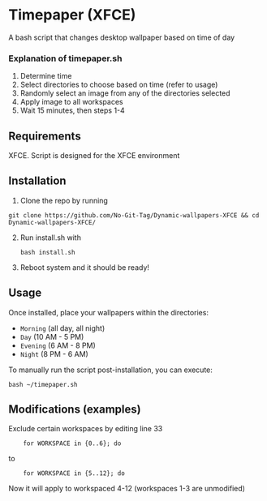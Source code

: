 # Timepaper (XFCE)
A bash script that changes desktop wallpaper based on time of day

### Explanation of timepaper.sh
1. Determine time
2. Select directories to choose based on time (refer to usage)
3. Randomly select an image from any of the directories selected
4. Apply image to all workspaces
5. Wait 15 minutes, then steps 1-4

## Requirements
XFCE. Script is designed for the XFCE environment

## Installation

1. Clone the repo by running
```
git clone https://github.com/No-Git-Tag/Dynamic-wallpapers-XFCE && cd Dynamic-wallpapers-XFCE/
```
2. Run install.sh with
    ```
    bash install.sh
    ```
3. Reboot system and it should be ready!

## Usage

 Once installed, place your wallpapers within the directories:
   - `Morning` (all day, all night)
   - `Day` (10 AM - 5 PM)
   - `Evening` (6 AM - 8 PM)
   - `Night` (8 PM - 6 AM)

To manually run the script post-installation, you can execute:

```
bash ~/timepaper.sh
```

## Modifications (examples)

Exclude certain workspaces by editing line 33
```
    for WORKSPACE in {0..6}; do
```
to
```
    for WORKSPACE in {5..12}; do
```
Now it will apply to workspaced 4-12 (workspaces 1-3 are unmodified)


